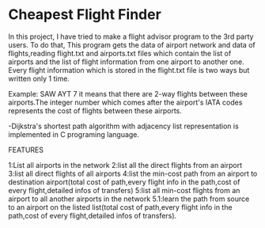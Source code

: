 # Cheapest Flight Finder 
In this project, I have tried to make a flight advisor program to the 3rd party users.
To do that, This program gets the  data of airport network and data of flights,reading flight.txt and airports.txt files which contain the list of airports 
and the list of flight information from one airport to another one. Every flight information which is stored in the flight.txt file 
is two ways but written only 1 time.

Example: SAW AYT 7
it means that there are 2-way flights between these airports.The integer number which comes after the airport's IATA codes represents 
the cost of flights between these airports.

-Dijkstra's shortest path algorithm with adjacency list representation is implemented in C programing language.

FEATURES

1:List all airports in the network
2:list all the direct flights from an airport 
3:list all direct flights of all airports 
4:list the min-cost path from an airport to destination airport(total cost of path,every flight info in the path,cost of every flight,detailed infos of transfers)
5:list all min-cost flights from an airport to all another airports in the network
  5.1:learn the path from source to an airport on the listed list(total cost of path,every flight info in the path,cost of every flight,detailed infos of transfers).
  
  
  

